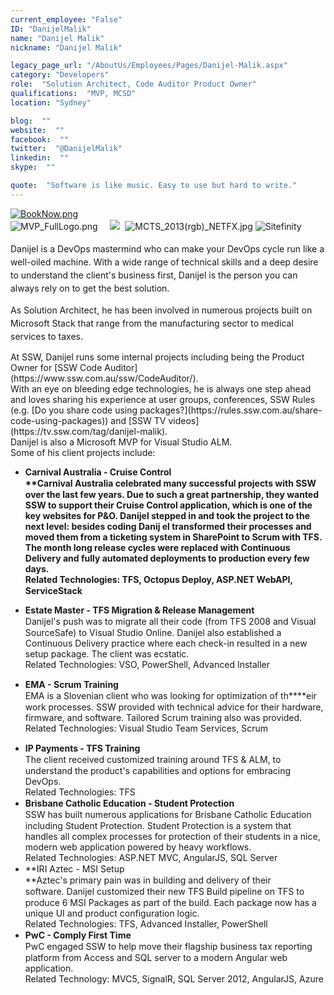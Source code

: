 ```yaml
---
current_employee: "False"
ID: "DanijelMalik"
name: "Danijel Malik"
nickname: "Danijel Malik"

legacy_page_url: "/AboutUs/Employees/Pages/Danijel-Malik.aspx"
category: "Developers"
role:  "Solution Architect, Code Auditor Product Owner"
qualifications:  "MVP, MCSD"
location: "Sydney"

blog:  ""
website:  ""
facebook:  ""
twitter:  "@DanijelMalik"
linkedin:  ""
skype:  ""

quote:  "Software is like music. Easy to use but hard to write."
---
```


​​​​​​​​​​​[![BookNow.png](/Images/Bio/BookNow.png)](http://veethere.com/With/DanijelMalik) <span style="line-height:18px;">   
</span> <span style="line-height:1.6;"> </span> ![MVP_FullLogo.png](/Images/Bio/MVP_FullLogo.png) <span style="line-height:1.6;">    </span>![](/Images/Bio/MCSD_2013(rgb)_1477.jpg)<span style="line-height:1.6;">  </span> ![MCTS_2013(rgb)_NETFX.jpg](/Images/Bio/MCTS_2013(rgb)_NETFX.jpg) ![Sitefinity](/Images/Bio/logo_sitefinity.png)   

 <span style="line-height:1.5em;background-color:initial;">Danijel is a DevOps mastermind who can make your DevOps cycle run like a well-oiled machine. With a wide range of technical skills and a deep desire to understand the client's business first, Danijel is the person you can always rely on to get the best solution.</span>

 <span style="line-height:1.5em;background-color:initial;"></span> <span style="line-height:1.5em;background-color:initial;">As Solution Architect, he has been involved in numerous projects built on Microsoft Stack that range from the manufacturing sector to medical services to taxes.</span>

<div><div>At SSW, Danijel runs some internal projects including being the Product Owner for [SSW Code Auditor](https://www.ssw.com.au/ssw/CodeAuditor/).   
</div><div>With an eye on bleeding edge technologies, he is always one step ahead and loves sharing his experience at user groups, conferences, SSW Rules (e.g. [Do you share code using packages?](https://rules.ssw.com.au/share-code-using-packages)) and [SSW TV videos](https://tv.ssw.com/tag/danijel-malik).  
</div><div> 

   </div><div>Danijel is also a Microsoft MVP for Visual Studio ALM.</div><div> 

   </div><div>Some of his client projects include:​  
</div><div> 

   </div><div>

*   <strong style="line-height:18px;"> Carnival Australia - Cruise Control  
**<span style="line-height:18px;background-color:initial;">Carnival Australia celebrated many successful projects with SSW over the last few years. Due to such a great partnership, they wanted SSW to support their Cruise Control application, which is one of the key websites for P&O. Danijel stepped in and took the project to the next level: besides coding Danij el transformed their processes and moved them from a ticketing system in SharePoint to Scrum with TFS. The month long release cycles were replaced with Continuous Delivery and fully automated deployments to production every few days.  
</span><span style="line-height:18px;">Related Technologies: TFS, Octopus Deploy, ASP.NET WebAPI, ServiceStack</span></strong></div><div> 

   </div><div>

*   <span style="line-height:18px;"> **Estate Master - TFS Migration & Release Management**  
</span><span style="line-height:18px;">Danijel's push was to migrate all their code (from TFS 2008 and Visual SourceSafe) to Visual Studio Online. Danijel also established a Continuous Delivery practice where each check-in resulted in a new setup package. The client was ecstatic.  
</span><span style="line-height:18px;">Related Technologies: VSO, PowerShell, Advanced Installer</span></div><div> 

   </div><div>

*   <span style="line-height:18px;"> **EMA - Scrum Training**  
</span><span style="line-height:18px;">EMA is a Slovenian client who was looking for optimization of th****eir work processes. SSW provided with technical advice for their hardware, firmware, and software. Tailored Scrum training also was provided.  
</span><span style="line-height:18px;">Related Technologies: Visual Studio Team Services, Scrum</span></div><div> 

   </div><div>

*   <span style="line-height:18px;"> **IP Payments - TFS Training**  
</span><span style="line-height:18px;">The client received customized training around TFS & ALM, to understand the product's capabilities and options for embracing DevOps.  
</span><span style="line-height:18px;">Related Technologies: TFS</span>
*   <span style="line-height:18px;"></span> <span style="line-height:18px;"> **Brisbane Catholic Education - Student Protection**  
</span><span style="line-height:18px;">SSW has built numerous a</span><span style="line-height:18px;">pplications for Brisbane Catholic Education including Student Protection. Student Protection is a system that handles all complex processes for protection of their students in a nice, modern web application powered by heavy workflows.  
</span><span style="line-height:18px;">Related Technologies: ASP.NET MVC, AngularJS, SQL Server</span>
*   <span style="line-height:18px;"> **IRI Aztec - MSI Setup  
**</span><span style="line-height:18px;background-color:initial;">Aztec's primary pain was in building and delivery of their software. Danijel c</span><span style="line-height:18px;background-color:initial;">ustomized their new TFS Build pipeline on TFS to produce 6 MSI Packages as part of the build. Each package now has a unique UI and product configuration logic.  
</span><span style="line-height:18px;">Related Technologies: TFS, Advanced Installer, PowerShell</span>
*   <span style="line-height:18px;"> **PwC - Comply First Time**  
</span><span style="line-height:18px;">PwC engaged SSW to help move their flagship business tax reporting platform from Access and SQL server to a modern Angular web application.  
</span><span style="line-height:18px;">Related Technology: MVC5, SignalR, SQL Server 2012, AngularJS, Azure </span></div></div>